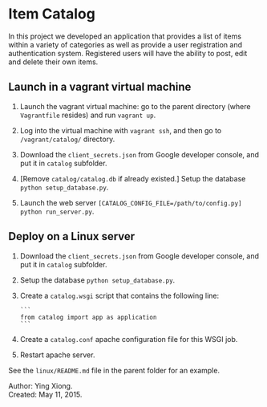 Item Catalog
============

In this project we developed an application that provides a list of items within
a variety of categories as well as provide a user registration and
authentication system. Registered users will have the ability to post, edit and
delete their own items.


Launch in a vagrant virtual machine
-----------------------------------

1. Launch the vagrant virtual machine: go to the parent directory (where
   `Vagrantfile` resides) and run `vagrant up`.

2. Log into the virtual machine with `vagrant ssh`, and then go to
   `/vagrant/catalog/` directory.

3. Download the `client_secrets.json` from Google developer console, and put it
   in `catalog` subfolder.

4. [Remove `catalog/catalog.db` if already existed.]
   Setup the database `python setup_database.py`.

5. Launch the web server
   `[CATALOG_CONFIG_FILE=/path/to/config.py] python run_server.py`.


Deploy on a Linux server
------------------------

1. Download the `client_secrets.json` from Google developer console, and put it
   in `catalog` subfolder.

2. Setup the database `python setup_database.py`.

3. Create a `catalog.wsgi` script that contains the following line:

       ```
       from catalog import app as application
       ```

4. Create a `catalog.conf` apache configuration file for this WSGI job.

5. Restart apache server.

See the `linux/README.md` file in the parent folder for an example.


Author: Ying Xiong.  
Created: May 11, 2015.
